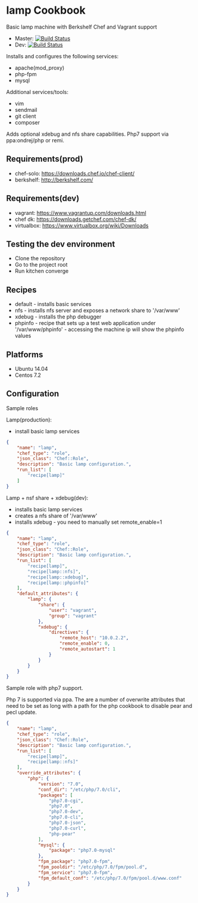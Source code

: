 lamp Cookbook
=============
Basic lamp machine with Berkshelf Chef and Vagrant support
* Master: [![Build Status](https://api.travis-ci.org/sergiuionescu/lamp.svg?branch=master)](http://travis-ci.org/sergiuionescu/lamp)
* Dev: [![Build Status](https://api.travis-ci.org/sergiuionescu/lamp.svg?branch=dev)](http://travis-ci.org/sergiuionescu/lamp)


Installs and configures the following services:
- apache(mod_proxy)
- php-fpm
- mysql

Additional services/tools:
- vim
- sendmail
- git client
- composer

Adds optional xdebug and nfs share capabilities.
Php7 support via ppa:ondrej/php or remi.


Requirements(prod)
------------------
* chef-solo: https://downloads.chef.io/chef-client/
* berkshelf: http://berkshelf.com/

Requirements(dev)
-----------------
* vagrant: https://www.vagrantup.com/downloads.html
* chef dk: https://downloads.getchef.com/chef-dk/
* virtualbox: https://www.virtualbox.org/wiki/Downloads

Testing the dev environment
---------------------------
- Clone the repository
- Go to the project root
- Run kitchen converge

Recipes
-------
- default - installs basic services
- nfs - installs nfs server and exposes a network share to '/var/www'
- xdebug - installs the php debugger
- phpinfo - recipe that sets up a test web application under '/var/www/phpinfo' - accessing the machine ip will show the phpinfo values

Platforms
---------
- Ubuntu 14.04
- Centos 7.2

Configuration
-------------
Sample roles

Lamp(production):
- install basic lamp services
```json
{
    "name": "lamp",
    "chef_type": "role",
    "json_class": "Chef::Role",
    "description": "Basic lamp configuration.",
    "run_list": [
        "recipe[lamp]"
    ]
}
```

Lamp + nsf share + xdebug(dev):
- installs basic lamp services
- creates a nfs share of '/var/www'
- installs xdebug - you need to manually set remote_enable=1
```json
{
    "name": "lamp",
    "chef_type": "role",
    "json_class": "Chef::Role",
    "description": "Basic lamp configuration.",
    "run_list": [
        "recipe[lamp]",
        "recipe[lamp::nfs]",
        "recipe[lamp::xdebug]",
        "recipe[lamp::phpinfo]"
    ],
    "default_attributes": {
        "lamp": {
            "share": {
                "user": "vagrant",
                "group": "vagrant"
            },
            "xdebug": {
                "directives": {
                    "remote_host": "10.0.2.2",
                    "remote_enable": 0,
                    "remote_autostart": 1
                }
            }
        }
    }
}
```

Sample role with php7 support.

Php 7 is supported via ppa. The are a number of overwrite attributes that need to be set as long with a path for the php cookbook to disable pear and pecl update.
```json
{
    "name": "lamp",
    "chef_type": "role",
    "json_class": "Chef::Role",
    "description": "Basic lamp configuration.",
    "run_list": [
        "recipe[lamp]",
        "recipe[lamp::nfs]"
    ],
    "override_attributes": {
        "php": {
            "version": "7.0",
            "conf_dir": "/etc/php/7.0/cli",
            "packages": [
                "php7.0-cgi",
                "php7.0",
                "php7.0-dev",
                "php7.0-cli",
                "php7.0-json",
                "php7.0-curl",
                "php-pear"
            ],
            "mysql": {
                "package": "php7.0-mysql"
            },
            "fpm_package": "php7.0-fpm",
            "fpm_pooldir": "/etc/php/7.0/fpm/pool.d",
            "fpm_service": "php7.0-fpm",
            "fpm_default_conf": "/etc/php/7.0/fpm/pool.d/www.conf"
        }
    }
}
```

